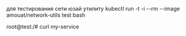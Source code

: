 для тестирования сети юзай утилиту
kubectl run -t -i --rm --image amouat/network-utils test bash

root@test:/# curl my-service
